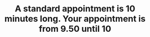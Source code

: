 ---
area: Communication Skills
category: 11 - Calgary Cambridge Workshop
title: A standard appointment is 10 minutes long. Your appointment is from 9.50 until 10
description: A standard appointment is 10 minutes long. Your appointment is from 9.50 until 10
audio: /assets/audio/11- Calgary Cambridge Workshop - 11 A standard appointment is 10 minutes long. Your appointment is from 9.50 until 10. Malcolm Thomas part 1 - MQ.mp3
article: 
www: 
keywords: Calgary, Cambridge, Model
youtube: 
soundcloud: 
---